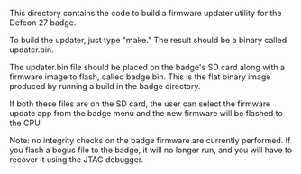 This directory contains the code to build a firmware updater utility
for the Defcon 27 badge.

To build the updater, just type "make." The result should be a binary
called updater.bin.

The updater.bin file should be placed on the badge's SD card along with
a firmware image to flash, called badge.bin. This is the flat binary
image produced by running a build in the badge directory.

If both these files are on the SD card, the user can select the firmware
update app from the badge menu and the new firmware will be flashed to
the CPU.

Note: no integrity checks on the badge firmware are currently performed.
If you flash a bogus file to the badge, it will no longer run, and you
will have to recover it using the JTAG debugger.
